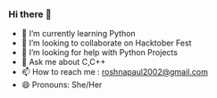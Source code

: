### Hi there 👋

- 🌱 I’m currently learning Python
- 👯 I’m looking to collaborate on Hacktober Fest
- 🤔 I’m looking for help with Python Projects
- 💬 Ask me about C,C++
- 📫 How to reach me : roshnapaul2002@gmail.com
- 😄 Pronouns: She/Her
